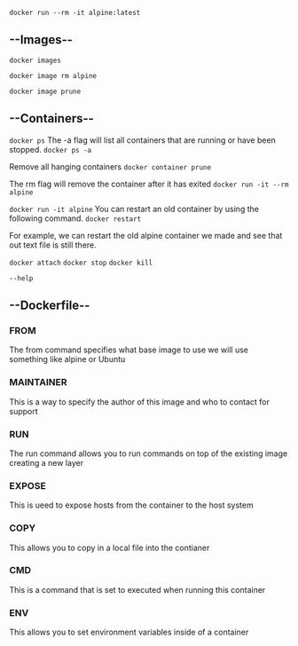 `docker run --rm -it alpine:latest`

## --Images--


`docker images`

`docker image rm alpine`

`docker image prune`


## --Containers--
`docker ps`
The -a flag will list all containers that are running or have been stopped.
`docker ps -a`

Remove all hanging containers
`docker container prune`


The rm flag will remove the container after it has exited
`docker run -it --rm alpine`


`docker run -it alpine`
You can restart an old container by using the following command.
`docker restart`


For example, we can restart the old alpine container we made and see that out text file is still there.

`docker attach`
`docker stop`
`docker kill`








`--help`



## --Dockerfile--

### FROM
The from command specifies what base image to use we will use something like alpine or Ubuntu

### MAINTAINER
This is a way to specify the author of this image and who to contact for support

### RUN
The run command allows you to run commands on top of the existing image creating a new layer

### EXPOSE
This is ueed to expose hosts from the container to the host system

### COPY
This allows you to copy in a local file into the contianer

### CMD
This is a command that is set to executed when running this container

### ENV
This allows you to set environment variables inside of a container


